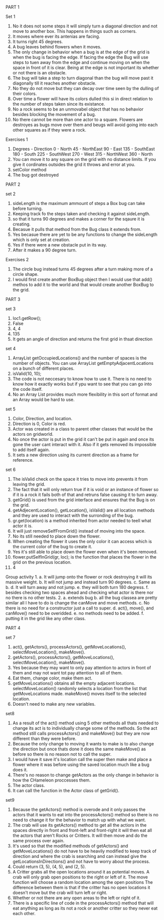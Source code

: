 PART 1

Set 1
1. No it does not some steps it will simply turn a diagonal direction and not move to another box. This happens in things such as corners.
2. It moves where ever its antenias are facing.
3. It turns right 45 degrees.
4. A bug leaves behind flowers when it moves.
5. The only change in behavior when a bug is at the edge of the grid is when the bug is facing the edge. If facing the edge the Bug will use steps to tuen away from the edge and continue moving on when the space in front of it is clear. Being at the edge is not important its whether or not there is an obstacle.
6. The bug will take a step to turn diagonal than the bug will move past it diagonally till it reaches another obstacle.
7. No they do not move but they can decay over time seen by the dulling of their colors.
8. Over time a flower will have its colors dulled this si in direct relation to the number of steps taken since its existance.
9. No a rock seems to be an unmovabel object that has no behavior besides blocking the movement of a bug.
10. No there cannot be more than one actor to a square. Flowers are destroyes as bugs move over them and beugs will avoid going into each other squares as if they were a rock.

Exercises 1
1. Degrees - Direction
0 - North
45 - NorthEast
90 - East
135 - SouthEast
180 - South
225 - SouthWest
270 - West
315 - NorthWest
360 - North
2. You can move it to any square on the grid with no distance limits. If you give it cordinates outsides the grid it throws and error at you.
3. setColor method
4. The bug got destroyed

PART 2

set 2
1. sideLength is the maximum ammount of steps a Box bug can take before turning.
2. Keeping track fo the steps taken and checking it against sideLength.
3. so that it turns 90 degrees and makes a corner for the sqaure it is creating.
4. Becasue it pulls that method from the Bug class it extends from.
5. Yes becasue there are yet to be any functions to change the sideLength which is only set at creation.
6. Yes if there were a new obstacle put in its way.
7. After it makes a 90 degree turn.

Exercises 2
1. The circle bug instead turns 45 degrees after a turn making more of a circle shape.
5. I would first create another BoxBug object then I would use that add() methos to add it to the world and that would create another BoxBug to the grid.

PART 3

set 3
1. loc1.getRow();
2. False
3. 4, 4
4. 135
5. It gets an angle of direction and returns the first grid in thsat direction

set 4
1. ArrayList<Location> getOccupiedLocations() and the number of spaces is the number of objects. You can use ArrayList<Location> getEmptyAdjacentLocations on a bunch of different places.
2. isValid(10, 10);
3. The code is not neccesary to know how to use it. There is no need to know how it exactly works but if ypu want to see that you can go into the code itself.
4. No an Array List provides much more flexibility in this sort of format and an Array would be hard to use.

set 5
1. Color, Direction, and location.
2. Direction is 0, Color is red.
3. Actor was created in a class to parent other classes that would be the actors on gridworld.
4. No once the actor is put in the grid it can't be put in again and once its gone the user cant interact with it. Also if it gets removed its impossible to add itself again.
5. It sets a new direction  using its current direction as a frame for reference.

set 6
1. The isValid check on the space it tries to move into prevents it from leaving the grid.
2. The fact that it will only return true if it is void or an instance of flower so if it is a rock it fails both of that and retruns false causing it to turn away.
3. getGrid() is used from the grid interface and ensures that the Bug is on the grid.
4. getAdjecentLocation(), getLocation(), isValid() are all location methods and they are used to interact with the surronding of the bug.
5. gr.get(location) is a method inherited from actor needed to teell what actor it is.
6. It will just removeSelfFromGrid() instead of moving into the space.
7. No its still needed to place down the flower.
8. When creating the flower it uses the only color it can access which is the current color of the bug to create it.
9. Yes it's still able to place down the flower even when it's been removed.
10. flower.putSelfInGrid(gr, loc); is the function that places the flower in the grid on the previous location.
11. 4

Group activity
1. 
a. It will jump onto the flower or rock destroying it will its massive weight.
b. It will not jump and instead turn 90 degrees.
c. Same as b.
d. It will turn away and not jump.
e. they will both turn 180 degress.
f. besides checking two spaces ahead and checking what actor is there nor no there is no other tests.
2. 
a. extends bug
b. all the bug classea are pretty similar all I have to do is change the canMove and move methods.
c. No there is no need for a constructor just a call to super.
d. act(), move(), and canMove() need to be overidded.
e. no methods need to be added.
f. putting it in the grid like any other class.

PART 4

set 7
1. act(), getActors(), processActors(), getMoveLocations(), selectMoveLocation(), makeMove().
2. getActors(), processActors(), getMoveLocations(), selectMoveLocation(), makeMove().
3. Yes because they may want to only pay attention to actors in front of them and may not want tot pay attention to all of them.
4. Eat them, change color, make them act.
5. getMoveLocations() obtains all the empty adjacent locations. selectMoveLocation() randomly selects a location from the list that getMoveLocations made. makeMove() moves itself to the selected location.
6. Doesn't need to make any new variables.

set8
1. As a result of the act() method using 5 other methods all thats needed to change its act is to individually change some of the methods. So the act method still calls processActors() and makeMove() but they are now different than they were before.
2. Because the only change to moving it wants to make is to also change the direction but once thats done it does the same makeMove() as before so there is no reason not to call the super.
3. I would have it save it's location call the super then make and place a flower where it was before using the saved location much like a bug does it.
4. There's no reason to change getActors as the only change in behavior is how the CHameleon proccesses them.
5. The actor class.
6. It can call the function in the Actor class of getGrid().

set9
1. Because the getActors() method is overode and it only passes the actors that it wants to eat into the processActors() method so there is no need to change it for the behavior to match up with what we want.
2. The crab will use its getActors() method to get all the actiors in the spaces directly in front and front-left and front-right it will then eat all the actors that aren't Rocks or Critters. It will then move and do the same process over again.
3. It's used so that the modified methods of getActors() and getMoveLocations() do not have to be heavily modified to keep track of direction and where the crab is searching and can instead give the getLocationsInDirections() and not have to worry about the process.
4. Could return (3, 5), (4, 5), and (2, 5).
5. A Critter grabs all the open locations around it as potential moves. A crab will only grab open positions to the right or left of it. The move function will choose a random location among the open positions The difference between them is that if the critter has no open locations it doesn't move but the crab will turn left or right.
6. Whether or not there are any open areas to the left or right of it.
7. There is a specific line of code in the processActors() method that will eat anything as long as its not a rock or another critter so they never eat each other.